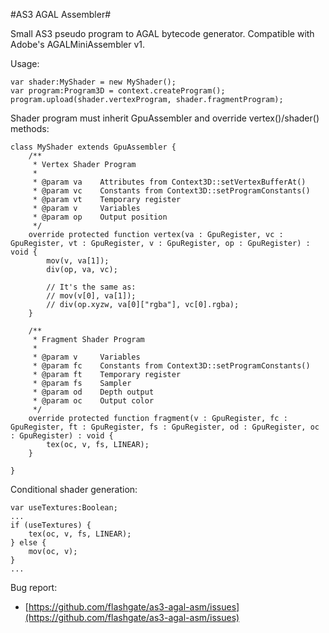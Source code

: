 #AS3 AGAL Assembler#

Small AS3 pseudo program to AGAL bytecode generator.
Compatible with Adobe's AGALMiniAssembler v1.

Usage:

	var shader:MyShader = new MyShader();
	var program:Program3D = context.createProgram();
	program.upload(shader.vertexProgram, shader.fragmentProgram);

Shader program must inherit GpuAssembler and override vertex()/shader() methods:
    
	class MyShader extends GpuAssembler {
		/**
		 * Vertex Shader Program
		 * 
		 * @param va	Attributes from Context3D::setVertexBufferAt()
		 * @param vc	Constants from Context3D::setProgramConstants()
		 * @param vt	Temporary register
		 * @param v		Variables
		 * @param op	Output position
		 */
		override protected function vertex(va : GpuRegister, vc : GpuRegister, vt : GpuRegister, v : GpuRegister, op : GpuRegister) : void {
			mov(v, va[1]);
			div(op, va, vc);

			// It's the same as:
			// mov(v[0], va[1]);
			// div(op.xyzw, va[0]["rgba"], vc[0].rgba);
		}

		/**
		 * Fragment Shader Program
		 * 
		 * @param v		Variables
		 * @param fc	Constants from Context3D::setProgramConstants()
		 * @param ft	Temporary register
		 * @param fs	Sampler
		 * @param od	Depth output
		 * @param oc	Output color
		 */
		override protected function fragment(v : GpuRegister, fc : GpuRegister, ft : GpuRegister, fs : GpuRegister, od : GpuRegister, oc : GpuRegister) : void {
			tex(oc, v, fs, LINEAR);
		}

	}

Conditional shader generation:

	var useTextures:Boolean;
	...
	if (useTextures) {
		tex(oc, v, fs, LINEAR);
	} else {
		mov(oc, v);	
	}
	...

Bug report:

- [https://github.com/flashgate/as3-agal-asm/issues](https://github.com/flashgate/as3-agal-asm/issues)
 

